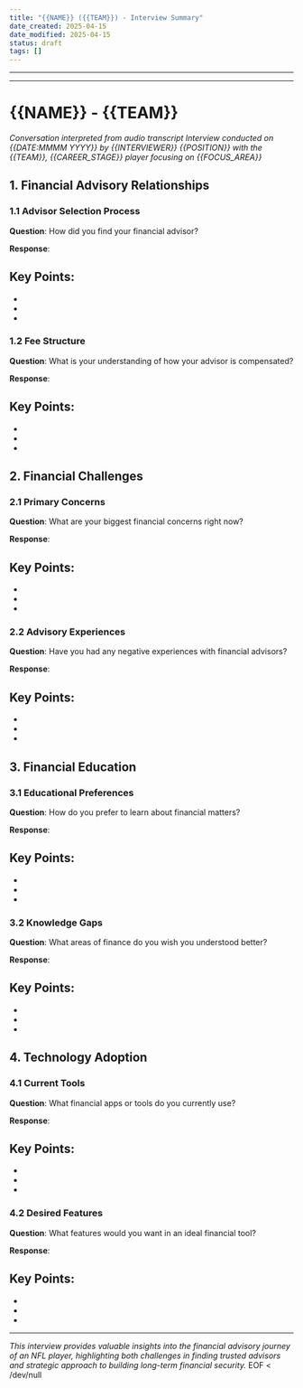 ```yaml
---
title: "{{NAME}} ({{TEAM}}) - Interview Summary"
date_created: 2025-04-15
date_modified: 2025-04-15
status: draft
tags: []
---
```


---

---

# {{NAME}} - {{TEAM}}

*Conversation interpreted from audio transcript*
*Interview conducted on {{DATE:MMMM YYYY}} by {{INTERVIEWER}}*
*{{POSITION}} with the {{TEAM}}, {{CAREER_STAGE}} player focusing on {{FOCUS_AREA}}*

## 1. Financial Advisory Relationships

### 1.1 Advisor Selection Process

**Question**: How did you find your financial advisor?

**Response**: 

**Key Points:**
- 
- 
- 
- 

### 1.2 Fee Structure

**Question**: What is your understanding of how your advisor is compensated?

**Response**: 

**Key Points:**
- 
- 
- 
- 

## 2. Financial Challenges

### 2.1 Primary Concerns

**Question**: What are your biggest financial concerns right now?

**Response**: 

**Key Points:**
- 
- 
- 
- 

### 2.2 Advisory Experiences

**Question**: Have you had any negative experiences with financial advisors?

**Response**: 

**Key Points:**
- 
- 
- 
- 

## 3. Financial Education

### 3.1 Educational Preferences

**Question**: How do you prefer to learn about financial matters?

**Response**: 

**Key Points:**
- 
- 
- 
- 

### 3.2 Knowledge Gaps

**Question**: What areas of finance do you wish you understood better?

**Response**: 

**Key Points:**
- 
- 
- 
- 

## 4. Technology Adoption

### 4.1 Current Tools

**Question**: What financial apps or tools do you currently use?

**Response**: 

**Key Points:**
- 
- 
- 
- 

### 4.2 Desired Features

**Question**: What features would you want in an ideal financial tool?

**Response**: 

**Key Points:**
- 
- 
- 
- 

---

*This interview provides valuable insights into the financial advisory journey of an NFL player, highlighting both challenges in finding trusted advisors and strategic approach to building long-term financial security.*
EOF < /dev/null
